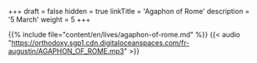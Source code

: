 +++
draft = false
hidden = true
linkTitle = 'Agaphon of Rome'
description = '5 March'
weight = 5
+++

{{% include file="content/en/lives/agaphon-of-rome.md" %}}
{{< audio "https://orthodoxy.sgp1.cdn.digitaloceanspaces.com/fr-augustin/AGAPHON_OF_ROME.mp3" >}}
